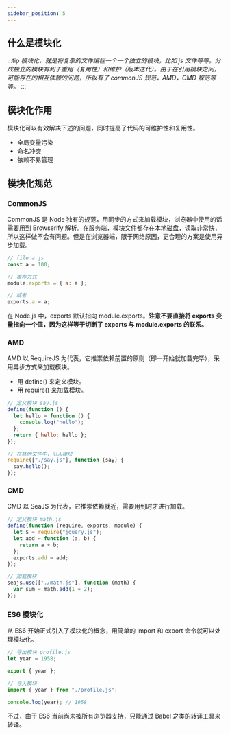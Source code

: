 ```yaml
---
sidebar_position: 5
---
```


## 什么是模块化

:::tip
_模块化，就是将复杂的文件编程一个一个独立的模块，比如 js 文件等等。分成独立的模块有利于重用（复用性）和维护（版本迭代）。由于在引用模块之间，可能存在的相互依赖的问题，所以有了 commonJS 规范，AMD，CMD 规范等等。_
:::

## 模块化作用

模块化可以有效解决下述的问题，同时提高了代码的可维护性和复用性。

- 全局变量污染
- 命名冲突
- 依赖不易管理

## 模块化规范

### CommonJS

CommonJS 是 Node 独有的规范，用同步的方式来加载模块，浏览器中使用的话需要用到 Browserify 解析。在服务端，模块文件都存在本地磁盘，读取非常快，所以这样做不会有问题。但是在浏览器端，限于网络原因，更合理的方案是使用异步加载。

```js
// file a.js
const a = 100;

// 推荐方式
module.exports = { a: a };

// 或者
exports.a = a;
```

在 Node.js 中，exports 默认指向 module.exports。**注意不要直接将 exports 变量指向一个值，因为这样等于切断了 exports 与 module.exports 的联系。**

### AMD

AMD 以 RequireJS 为代表，它推崇依赖前置的原则（即一开始就加载完毕），采用异步方式来加载模块。

- 用 define() 来定义模块。
- 用 require() 来加载模块。

```js
// 定义模块 say.js
define(function () {
  let hello = function () {
    console.log("hello");
  };
  return { hello: hello };
});

// 在其他文件中，引入模块
require(["./say.js"], function (say) {
  say.hello();
});
```

### CMD

CMD 以 SeaJS 为代表，它推崇依赖就近，需要用到时才进行加载。

```js
// 定义模块 math.js
define(function (require, exports, module) {
  let $ = require("jquery.js");
  let add = function (a, b) {
    return a + b;
  };
  exports.add = add;
});

// 加载模块
seajs.use(["./math.js"], function (math) {
  var sum = math.add(1 + 2);
});
```

### ES6 模块化

从 ES6 开始正式引入了模块化的概念，用简单的 import 和 export 命令就可以处理模块化。

```js
// 导出模块 profile.js
let year = 1958;

export { year };
```

```js
// 导入模块
import { year } from "./profile.js";

console.log(year); // 1958
```

不过，由于 ES6 当前尚未被所有浏览器支持，只能通过 Babel 之类的转译工具来转译。
